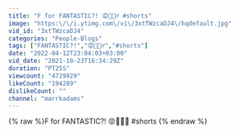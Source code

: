 ```yaml
---
title: "F for FANTASTIC?! 😡🤦🏽‍♂️ #shorts"
image: "https:\/\/i.ytimg.com\/vi\/3xtTWzcaDJ4\/hqdefault.jpg"
vid_id: "3xtTWzcaDJ4"
categories: "People-Blogs"
tags: ["FANTASTIC?!","😡🤦🏽‍♂️","#shorts"]
date: "2022-04-12T23:04:03+03:00"
vid_date: "2021-10-23T16:34:29Z"
duration: "PT25S"
viewcount: "4729929"
likeCount: "194289"
dislikeCount: ""
channel: "marrkadams"
---
```

{% raw %}F for FANTASTIC?! 😡🤦🏽‍♂️ #shorts {% endraw %}
